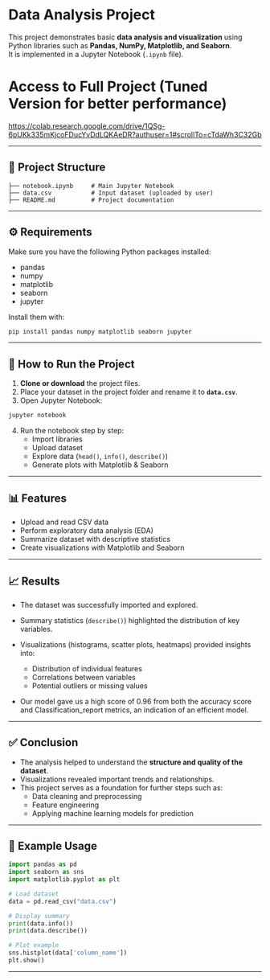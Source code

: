 # Data Analysis Project

This project demonstrates basic **data analysis and visualization** using Python libraries such as **Pandas, NumPy, Matplotlib, and Seaborn**.  
It is implemented in a Jupyter Notebook (`.ipynb` file).

# Access to Full Project (Tuned Version for better performance)
https://colab.research.google.com/drive/1QSg-6pUKk335mKjcoFDucYvDdLQKAeDR?authuser=1#scrollTo=cTdaWh3C32Gb

---

## 📂 Project Structure
```
├── notebook.ipynb     # Main Jupyter Notebook
├── data.csv           # Input dataset (uploaded by user)
├── README.md          # Project documentation
```

---

## ⚙️ Requirements

Make sure you have the following Python packages installed:

- pandas
- numpy
- matplotlib
- seaborn
- jupyter

Install them with:

```bash
pip install pandas numpy matplotlib seaborn jupyter
```

---

## 🚀 How to Run the Project

1. **Clone or download** the project files.  
2. Place your dataset in the project folder and rename it to **`data.csv`**.  
3. Open Jupyter Notebook:

```bash
jupyter notebook
```

4. Run the notebook step by step:
   - Import libraries  
   - Upload dataset  
   - Explore data (`head()`, `info()`, `describe()`)  
   - Generate plots with Matplotlib & Seaborn  

---

## 📊 Features

- Upload and read CSV data  
- Perform exploratory data analysis (EDA)  
- Summarize dataset with descriptive statistics  
- Create visualizations with Matplotlib and Seaborn  

---

## 📈 Results

- The dataset was successfully imported and explored.  
- Summary statistics (`describe()`) highlighted the distribution of key variables.  
- Visualizations (histograms, scatter plots, heatmaps) provided insights into:  
  - Distribution of individual features  
  - Correlations between variables  
  - Potential outliers or missing values
 
- Our model gave us a high score of 0.96 from both the accuracy score and Classification_report metrics, an indication of an efficient model.
     

---

## ✅ Conclusion

- The analysis helped to understand the **structure and quality of the dataset**.  
- Visualizations revealed important trends and relationships.  
- This project serves as a foundation for further steps such as:  
  - Data cleaning and preprocessing  
  - Feature engineering  
  - Applying machine learning models for prediction  

---

## 📌 Example Usage

```python
import pandas as pd
import seaborn as sns
import matplotlib.pyplot as plt

# Load dataset
data = pd.read_csv("data.csv")

# Display summary
print(data.info())
print(data.describe())

# Plot example
sns.histplot(data['column_name'])
plt.show()
```

---
